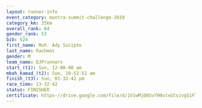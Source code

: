 ```yaml
---
layout: runner-info 
event_category: mantra-summit-challenge-2019 
category_km: 35km 
overall_rank: 64
gender_rank: 53
bib: 524
first_name: Muh. Ady Sucipto
last_name: Rachmat
gender: M
team_name: DJPrunners
start_(t1): Sun, 12-00-00 am
mbah_kamad_(t2): Sun, 10-52-51 am
finish_(t3): Sun, 01-32-42 pm
race_time: 13-32-42
status: FINISHER
certificate: https-//drive.google.com/file/d/1ViwMjD0SvY90utxGtszvgS1F73a0sdxa/view?usp=sharing
---
```

